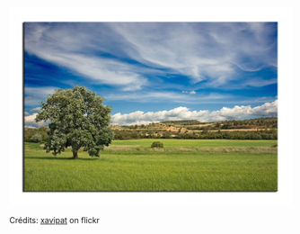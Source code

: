 ![Adrien](/images/2022-05-11.jpg)

Crédits: [xavipat](https://www.flickr.com/people/xavipat/) on flickr